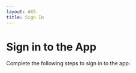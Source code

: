 ```yaml
---
layout: AXS
title: Sign In
---
```

# Sign in to the App

Complete the following steps to sign in to the app: